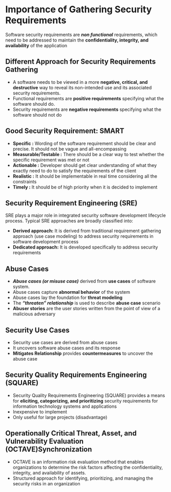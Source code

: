 # Importance of Gathering Security Requirements

Software security requirements are ***non functional*** requirements, which need to be addressed to maintain the **confidentiality, integrity, and availability** of the application



## Different Approach for Security Requirements Gathering


* A software needs to be viewed in a more **negative, critical, and destructive** way to reveal its non-intended use and its associated security requirements.
* Functional requirements are **positive requirements** specifying what the software should do.
* Security requirements are **negative requirements** specifying what the software should not do

## Good Security Requirement: SMART

* **Specific :** Wording of the software requirement should be clear and precise. It should not be vague and all-encompassing 
* **Measurable/Testable :**  There should be a clear way to test whether the specific requirement was met or not 
* **Actionable :** Developer should get clear understanding of what they exactly need to do to satisfy the requirements of the client 
* **Realistic :** It should be implementable in real time considering all the constraints 
* **Timely :** It should be of high priority when it is decided to implement

## Security Requirement Engineering (SRE) 

SRE plays a major role in integrated security software development lifecycle process.
Typical SRE approaches are broadly classified into:
* **Derived approach:** It is derived from traditional requirement gathering approach (use case modeling) to address security requirements in software development process 
* **Dedicated approach:** It is developed specifically to address security requirements

## Abuse Cases

* ***Abuse cases (or misuse case)*** derived from **use cases** of software system.
* Abuse cases capture **abnormal behavior** of the system
* Abuse cases lay the foundation for **threat modeling** 
* The ***“threaten” relationship*** is used to describe **abuse case** scenario 
* **Abuser stories** are the user stories written from the point of view of a malicious adversary

## Security Use Cases

* Security use cases are derived from abuse cases 
* It uncovers software abuse cases and its response
* **Mitigates Relationship** provides **countermeasures** to uncover the abuse case

## Security Quality Requirements Engineering (SQUARE) 

* Security Quality Requirements Engineering (SQUARE) provides a means for **eliciting, categorizing, and prioritizing** security requirements for information technology systems and applications
* Inexpensive to implement
* Only useful for large projects (disadvantage)

## Operationally Critical Threat, Asset, and Vulnerability Evaluation (OCTAVE)Synchronization
* OCTAVE is an information risk evaluation method that enables organizations to determine the risk factors affecting the confidentiality, integrity, and availability of assets.
* Structured approach for identifying, prioritizing, and managing the security risks in an organization
